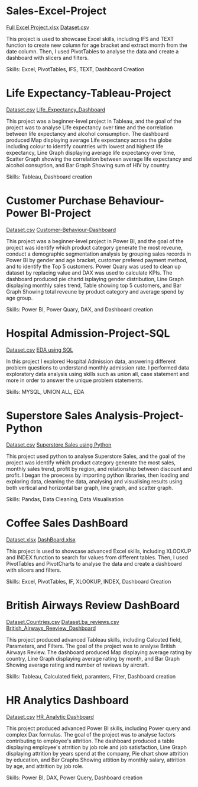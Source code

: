 # Sales-Excel-Project
[Full Excel Project.xlsx](https://github.com/user-attachments/files/20244280/Full.Excel.Project.xlsx)  [Dataset.csv](https://github.com/user-attachments/files/20244572/retail_sales_dataset.1.csv)

This project is used to showcase Excel skills, including IFS and TEXT function to create new column for age bracket and extract month from the date column. Then, I used PivotTables to analyse the data and create a dashboard with slicers and filters.

Skills: Excel, PivotTables, IFS, TEXT, Dashboard Creation





# Life Expectancy-Tableau-Project
[Dataset.csv](https://github.com/user-attachments/files/20244768/who_life_exp.csv)     [Life_Expectancy_Dashboard](https://public.tableau.com/app/profile/waliat.adebayo.bada/viz/Book2_17473825009910/Dashboard1)

This project was a beginner-level project in Tableau, and the goal of the project was to analyse Life expectancy over time and the correlation between life expectancy and alcohol consumption. The dashboard produced Map displaying average Life expectancy across the globe including colour to identify countries with lowest and highest life expectancy, Line Graph displaying average life expectancy over time, Scatter Graph showing the correlation between average life expectancy and alcohol consuption, and Bar Graph Showing sum of HIV by country. 

Skills: Tableau, Dashboard creation




# Customer Purchase Behaviour-Power BI-Project
[Dataset.csv](https://github.com/user-attachments/files/20415801/ecommerce_customer_data_custom_ratios.csv)     [Customer-Behaviour-Dashboard](https://github.com/Waliat-Bada/Data-Analysis-Portfolio/blob/main/Customer%20Purchase%20behaviour%20and%20sales%20analysis.pbix)

This project was a beginner-level project in Power BI, and the goal of the project was identify which product category generate the most reveune, conduct a demographic segmentation analysis by grouping sales records in Power BI by gender and age bracket, customer prefered payment method, and to identify the Top 5 customers. Power Quary was used to clean up dataset by replacing value and DAX was used to calculate KPIs. The dashboard produced pie chartd isplaying gender distribution, Line Graph displaying monthly sales trend, Table showing top 5 customers, and Bar Graph Showing total reveune by product category and average spend by age group.

Skills: Power BI, Power Quary, DAX, and Dashboard creation




# Hospital Admission-Project-SQL
[Dataset.csv](https://github.com/user-attachments/files/20442897/admission.csv)                            [EDA using SQL](https://github.com/Waliat-Bada/Data-Analysis-Portfolio/blob/main/EDA%20using%20SQL)

In this project I explored Hospital Admission data, answering different problem questions to understand monthly admission rate. I performed data exploratory data analysis using skills such as union all, case statement and more in order to answer the unique problem statements.

Skills: MYSQL, UNION ALL, EDA





# Superstore Sales Analysis-Project-Python

[Dataset.csv](https://github.com/user-attachments/files/20457998/Superstore.csv)        [Superstore Sales using Python](https://github.com/Waliat-Bada/Data-Analysis-Portfolio/blob/a4ced9710c40f8b06f3629873a9518bc731c65e1/Superstore_Sales_Analysis_Python.ipynb)


This project used python to analyse Superstore Sales, and the goal of the project was identify which product category generate the most sales, monthly sales trend, profit by region, and relationship between discount and profit. I began the proecess by importing python libraries, then loading and exploring data, cleaning the data, analysing and visualising results using both vertical and horizontal bar graph, line graph, and scatter graph.  

Skills: Pandas, Data Cleaning, Data Visualisation




# Coffee Sales DashBoard 

[Dataset.xlsx](https://github.com/user-attachments/files/20540208/coffeeOrdersData.xlsx) [DashBoard.xlsx](https://github.com/user-attachments/files/20540214/Coffee_Sales_Project1.xlsx)


This project is used to showcase advanced Excel skills, including XLOOKUP and INDEX function to search for values from different tables. Then, I used PivotTables and PivotCharts to analyse the data and create a dashboard with slicers and filters.

Skills: Excel, PivotTables, IF, XLOOKUP, INDEX, Dashboard Creation



# British Airways Review DashBoard   
[Dataset.Countries.csv](https://github.com/user-attachments/files/20554204/Countries.csv)   [Dataset.ba_reviews.csv](https://github.com/user-attachments/files/20554238/ba_reviews.csv) [British_Airways_Reeview_Dashboard](https://public.tableau.com/app/profile/waliat.adebayo.bada/viz/BritishAirwaysReview_17488768419740/Dashboard1?publish=yes)

This project produced advanced Tableau skills, including Calcuted field, Parameters, and Filters. The goal of the project was to analyse British Airways Review. The dashboard produced Map displaying average rating by country, Line Graph displaying average rating by month, and Bar Graph Showing average rating and number of reviews by aircraft. 

Skills: Tableau, Calculated field, paramters, Filter, Dashboard creation



# HR Analytics Dashboard
  

[Dataset.csv](https://github.com/user-attachments/files/20588611/HR-Employee-Attrition.csv) [HR_Analytic Dashboard](https://github.com/Waliat-Bada/Data-Analysis-Portfolio/blob/main/HR%20Analytics%20Dashboard.pbix)

This project produced advanced Power BI skills, including Power query and complex Dax formulas. The goal of the project was to analyse factors contributing to employee's attrition. The dashboard produced a table displaying employee's atrrition by job role and job satisfaction, Line Graph displaying attrition by years spend at the company, Pie chart show attrition by education, and Bar Graphs Showing attition by monthly salary, attrition by age, and attrition by job role. 

Skills: Power BI, DAX, Power Query, Dashboard creation

